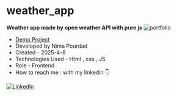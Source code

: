# weather_app
**Weather app made by open weather API with pure js**
![portfolio](https://github.com/user-attachments/assets/ff73f7b1-9195-40d4-8ce0-f13c7cfc31fd)
- [Demo Project]( https://nima-frontend.github.io/portfolio/)
- Developed by Nima Pourdad
- Created - 2025-4-8
- Technologies Used - Html , css , JS 
- Role - Frontend
- How to reach me : with my linkedin  👇
  
[![LinkedIn](https://img.shields.io/badge/LinkedIn-0077B5?style=for-the-badge&logo=linkedin&logoColor=white)](https://linkedin.com/in/nima-pourdad-b2a5bb331)

